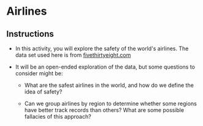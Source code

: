 # Airlines

## Instructions

* In this activity, you will explore the safety of the world's airlines. The data set used here is from [fivethirtyeight.com](https://github.com/fivethirtyeight/data/tree/master/airline-safety)

* It will be an open-ended exploration of the data, but some questions to consider might be:

  * What are the safest airlines in the world, and how do we define the idea of safety?

  * Can we group airlines by region to determine whether some regions have better track records than others? What are some possible fallacies of this approach?
